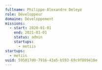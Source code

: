 ```yaml
---
fullname: Philippe-Alexandre Deleye
role: Développeur
domaine: Développement
missions:
  - start: 2020-01-01
    end: 2021-01-01
    status: admin
    startups:
      - metiis
startups:
  - metiis
uuid: 595017d0-7916-43a5-b593-69c9f809410e
---
```

